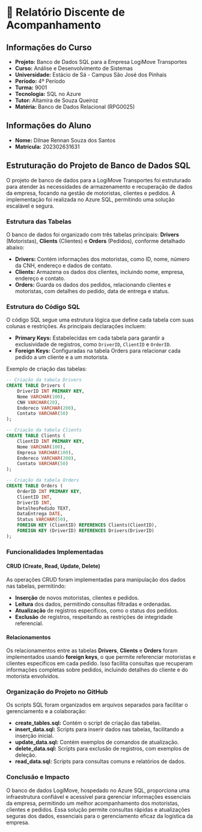 # 📝 Relatório Discente de Acompanhamento

## Informações do Curso

- **Projeto:** Banco de Dados SQL para a Empresa LogiMove Transportes
- **Curso:** Análise e Desenvolvimento de Sistemas
- **Universidade:** Estácio de Sá - Campus São José dos Pinhais
- **Período:** 4º Período
- **Turma:** 9001
- **Tecnologia:** SQL no Azure
- **Tutor:** Altamira de Souza Queiroz
- **Matéria:** Banco de Dados Relacional (RPG0025)

## Informações do Aluno

- **Nome:** Dilnae Rennan Souza dos Santos
- **Matrícula:** 202302631631

## Estruturação do Projeto de Banco de Dados SQL

O projeto de banco de dados para a LogiMove Transportes foi estruturado para atender às necessidades de armazenamento e recuperação de dados da empresa, focando na gestão de motoristas, clientes e pedidos. A implementação foi realizada no Azure SQL, permitindo uma solução escalável e segura.

### Estrutura das Tabelas

O banco de dados foi organizado com três tabelas principais: **Drivers** (Motoristas), **Clients** (Clientes) e **Orders** (Pedidos), conforme detalhado abaixo:

- **Drivers:** Contém informações dos motoristas, como ID, nome, número da CNH, endereço e dados de contato.
- **Clients:** Armazena os dados dos clientes, incluindo nome, empresa, endereço e contato.
- **Orders:** Guarda os dados dos pedidos, relacionando clientes e motoristas, com detalhes do pedido, data de entrega e status.

### Estrutura do Código SQL

O código SQL segue uma estrutura lógica que define cada tabela com suas colunas e restrições. As principais declarações incluem:

- **Primary Keys:** Estabelecidas em cada tabela para garantir a exclusividade de registros, como `DriverID`, `ClientID` e `OrderID`.
- **Foreign Keys:** Configuradas na tabela Orders para relacionar cada pedido a um cliente e a um motorista.

Exemplo de criação das tabelas:

```sql
-- Criação da tabela Drivers
CREATE TABLE Drivers (
    DriverID INT PRIMARY KEY,
    Nome VARCHAR(100),
    CNH VARCHAR(20),
    Endereco VARCHAR(200),
    Contato VARCHAR(50)
);

-- Criação da tabela Clients
CREATE TABLE Clients (
    ClientID INT PRIMARY KEY,
    Nome VARCHAR(100),
    Empresa VARCHAR(100),
    Endereco VARCHAR(200),
    Contato VARCHAR(50)
);

-- Criação da tabela Orders
CREATE TABLE Orders (
    OrderID INT PRIMARY KEY,
    ClientID INT,
    DriverID INT,
    DetalhesPedido TEXT,
    DataEntrega DATE,
    Status VARCHAR(50),
    FOREIGN KEY (ClientID) REFERENCES Clients(ClientID),
    FOREIGN KEY (DriverID) REFERENCES Drivers(DriverID)
);
```
### Funcionalidades Implementadas

#### CRUD (Create, Read, Update, Delete)
As operações CRUD foram implementadas para manipulação dos dados nas tabelas, permitindo:

- **Inserção** de novos motoristas, clientes e pedidos.
- **Leitura** dos dados, permitindo consultas filtradas e ordenadas.
- **Atualização** de registros específicos, como o status dos pedidos.
- **Exclusão** de registros, respeitando as restrições de integridade referencial.

#### Relacionamentos
Os relacionamentos entre as tabelas **Drivers**, **Clients** e **Orders** foram implementados usando **foreign keys**, o que permite referenciar motoristas e clientes específicos em cada pedido. Isso facilita consultas que recuperam informações completas sobre pedidos, incluindo detalhes do cliente e do motorista envolvidos.

### Organização do Projeto no GitHub

Os scripts SQL foram organizados em arquivos separados para facilitar o gerenciamento e a colaboração:

- **create_tables.sql:** Contém o script de criação das tabelas.
- **insert_data.sql:** Scripts para inserir dados nas tabelas, facilitando a inserção inicial.
- **update_data.sql:** Contém exemplos de comandos de atualização.
- **delete_data.sql:** Scripts para exclusão de registros, com exemplos de deleção.
- **read_data.sql:** Scripts para consultas comuns e relatórios de dados.

### Conclusão e Impacto

O banco de dados LogiMove, hospedado no Azure SQL, proporciona uma infraestrutura confiável e acessível para gerenciar informações essenciais da empresa, permitindo um melhor acompanhamento dos motoristas, clientes e pedidos. Essa solução permite consultas rápidas e atualizações seguras dos dados, essenciais para o gerenciamento eficaz da logística da empresa.
